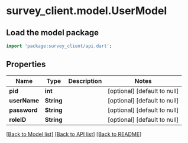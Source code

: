 # survey_client.model.UserModel

## Load the model package
```dart
import 'package:survey_client/api.dart';
```

## Properties
Name | Type | Description | Notes
------------ | ------------- | ------------- | -------------
**pid** | **int** |  | [optional] [default to null]
**userName** | **String** |  | [optional] [default to null]
**password** | **String** |  | [optional] [default to null]
**roleID** | **String** |  | [optional] [default to null]

[[Back to Model list]](../README.md#documentation-for-models) [[Back to API list]](../README.md#documentation-for-api-endpoints) [[Back to README]](../README.md)



